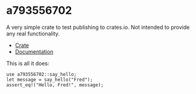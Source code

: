 # a793556702
A very simple crate to test publishing to crates.io. Not intended to provide any real functionality.

- [Crate](https://crates.io/crates/a793556702)
- [Documentation](https://docs.rs/a793556702/)

This is all it does:
```
use a793556702::say_hello;
let message = say_hello("Fred");
assert_eq!("Hello, Fred!", message);
```